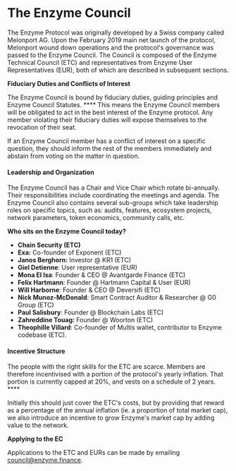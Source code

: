 # The Enzyme Council

The Enzyme Protocol was originally developed by a Swiss company called Melonport AG. Upon the February 2019 main net launch of the protocol, Melonport wound down operations and the protocol's governance was passed to the Enzyme Council. The Council is composed of the Enzyme Technical Council (ETC) and representatives from Enzyme User Representatives (EUR), both of which are described in subsequent sections.

**Fiduciary Duties and Conflicts of Interest**

The Enzyme Council is bound by fiduciary duties, guiding principles and Enzyme Council Statutes. **** This means the Enzyme Council members will be obligated to act in the best interest of the Enzyme protocol. Any member violating their fiduciary duties will expose themselves to the revocation of their seat.

If an Enzyme Council member has a conflict of interest on a specific question, they should inform the rest of the members immediately and abstain from voting on the matter in question.

#### Leadership and Organization

The Enzyme Council has a Chair and Vice Chair which rotate bi-annually. Their responsibilities include coordinating the meetings and agenda. The Enzyme Council also contains several sub-groups which take leadership roles on specific topics, such as: audits, features, ecosystem projects, network parameters, token economics, community calls, etc.&#x20;

**Who sits on the Enzyme Council today?**

* **Chain Security (ETC)**
* **Exa:** Co-founder of Exponent (ETC)
* **Janos Berghorn:** Investor @ KR1 (ETC)
* **Giel Detienne**: User representative (EUR)
* **Mona El Isa**: Founder & CEO @ Avantgarde Finance (ETC)
* **Felix Hartmann**: Founder @ Hartmann Capital & User (EUR)
* **Will Harborne**: Founder & CEO @ Deversifi (ETC)
* **Nick Munoz-McDonald**: Smart Contract Auditor & Researcher @ G0 Group (ETC)
* **Paul Salisbury**: Founder @ Blockchain Labs (ETC)
* **Zahreddine Touag:** Founder @ Woorton (ETC)
* **Theophille Villard**: Co-founder of Multis wallet, contributor to Enzyme codebase (ETC).

#### **Incentive Structure**

The people with the right skills for the ETC are scarce. Members are therefore incentivised with a portion of the protocol's yearly inflation. That portion is currently capped at 20%, and vests on a  schedule of 2 years. ****&#x20;

Initially this should just cover the ETC's costs, but by providing that reward as a percentage of the annual inflation (ie. a proportion of total market cap), we also introduce an incentive to grow Enzyme's market cap by adding value to the network.

**Applying to the EC**

Applications to the ETC and EURs can be made by emailing council@enzyme.finance.

